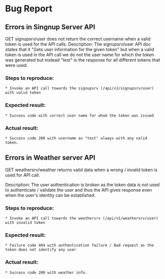 # Bug Report

## Errors in Singnup Server API
GET signupsrv/user does not return the correct username when a valid token is used for the API calls.
Description:
The signupsrv/user API doc states that it "Gets user information for the given token" but when a valid token is used in the API call we do not the user name for which the token was generated but instead "test" is the response for all different tokens that were used.

### Steps to reproduce:
    * Invoke an API call towards the signupsrv (/api/v1/signupsrv/user) with valid token
### Expected result:
    * Success code with correct user name for whom the token was issued
### Actual result:
    * Success code 200 with username as "test" always with any valid token.

## Errors in Weather server API
GET weathersrv/weather returns valid data when a wrong / invalid token is used for API call.

Description: The user authentication is broken as the token data is not used to authenticate / validate the user and thus the API gives response even when the user's identity can be established.

### Steps to reproduce:
    * Invoke an API call towards the weathersrv (/api/v1/weathersrv/user) with invalid token
### Expected result:
    * Failure code 404 with authentication failure / Bad request as the token does not identify any user
### Actual result:
    * Success code 200 with weather info.
